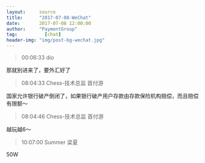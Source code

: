```yaml
---
layout:     source 
title:      "2017-07-08-WeChat"
date:       2017-07-08 12:00:00
author:     "PaymentGroup"
tag:		  [chat]
header-img: "img/post-bg-wechat.jpg"
---
```

> 00:06:33  dio  
   
那就别进来了，要外汇好了  
   
> 08:04:33  Chess-技术总监 首付游   
   
国家允许银行破产倒闭了，如果银行破产用户存款由存款保险机构赔偿，而且赔偿有限额～  
   
> 08:04:46  Chess-技术总监 首付游   
   
越玩越6～  
   
> 10:07:00  Summer  梁夏  
   
50W  
   
